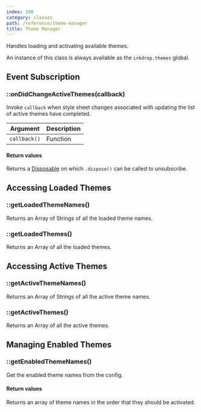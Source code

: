 ```yaml
---
index: 190
category: classes
path: /reference/theme-manager
title: Theme Manager
---
```


Handles loading and activating available themes.

An instance of this class is always available as the `inkdrop.themes` global.

## Event Subscription

### ::onDidChangeActiveThemes(callback)

Invoke `callback` when style sheet changes associated with updating the list of active themes have completed.

| Argument | Description |
| -------- | ----------- |
| `callback()` | Function |

#### Return values

Returns a [Disposable](/reference/disposable) on which `.dispose()` can be called to unsubscribe.

## Accessing Loaded Themes

### ::getLoadedThemeNames()

Returns an Array of Strings of all the loaded theme names.

### ::getLoadedThemes()

Returns an Array of all the loaded themes.

## Accessing Active Themes

### ::getActiveThemeNames()

Returns an Array of Strings of all the active theme names.

### ::getActiveThemes()

Returns an Array of all the active themes.

## Managing Enabled Themes

### ::getEnabledThemeNames()

Get the enabled theme names from the config.

#### Return values

Returns an array of theme names in the order that they should be activated.
